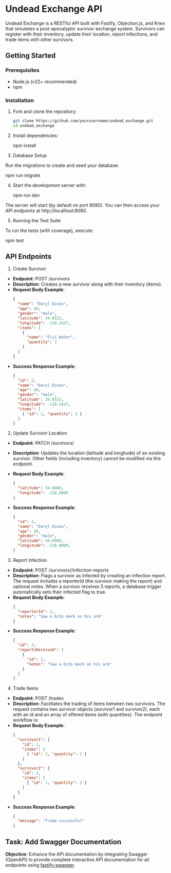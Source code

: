 # Undead Exchange API

Undead Exchange is a RESTful API built with Fastify, Objection.js, and Knex that simulates a post-apocalyptic survivor exchange system. Survivors can register with their inventory, update their location, report infections, and trade items with other survivors.

## Getting Started

### Prerequisites
- Node.js (v22+ recommended)
- npm

### Installation

1. Fork and clone the repository:
   ```bash
   git clone https://github.com/yourusername/undead_exchange.git
   cd undead_exchange

2. Install dependencies:

   npm install

3. Database Setup

Run the migrations to create and seed your database:

   npm run migrate

4. Start the development server with:

   npm run dev

The server will start (by default on port 8080). You can then access your API endpoints at http://localhost:8080.

5. Running the Test Suite

To run the tests (with coverage), execute:

   npm test

## API Endpoints

1. Create Survivor

- **Endpoint**: POST /survivors
- **Description**: Creates a new survivor along with their inventory (items).
- **Request Body Example**:
   ```json
   {
     "name": "Daryl Dixon",
     "age": 40,
     "gender": "male",
     "latitude": 34.0522,
     "longitude": -118.2437,
     "items": [
       {
         "name": "Fiji Water",
         "quantity": 3
       }
     ]
   }
   ```
- **Success Response Example**:
   ```json
   {
     "id": 2,
     "name": "Daryl Dixon",
     "age": 40,
     "gender": "male",
     "latitude": 34.0522,
     "longitude": -118.2437,
     "items": [
       { "id": 1, "quantity": 3 }
     ]
   }
   ```

2. Update Survivor Location

- **Endpoint**: PATCH /survivors/<id>
- **Description**: Updates the location (latitude and longitude) of an existing survivor. Other fields (including inventory) cannot be modified via this endpoint.
- **Request Body Example**:
   ```json
   {
     "latitude": 34.0000,
     "longitude": -118.0000
   }
   ```

- **Success Response Example**:
   ```json
   {
     "id": 2,
     "name": "Daryl Dixon",
     "age": 40,
     "gender": "male",
     "latitude": 34.0000,
     "longitude": -118.0000,
   }
   ```

3. Report Infection

- **Endpoint**: POST /survivors/<id>/infection-reports
- **Description**: Flags a survivor as infected by creating an infection report. The request includes a reporterId (the survivor making the report) and optional notes. When a survivor receives 5 reports, a database trigger automatically sets their infected flag to true.
- **Request Body Example**:
   ```json
   {
     "reporterId": 1,
     "notes": "Saw a bite mark on his arm"
   }
   ```
- **Success Response Example**:
  ```json
  {
    "id": 2,
    "reportsReceived": [
      {
        "id": 1,
        "notes": "Saw a bite mark on his arm"
      }
    ]
  }
  ```

4. Trade Items

- **Endpoint**: POST /trades
- **Description**: Facilitates the trading of items between two survivors. The request contains two survivor objects (survivor1 and survivor2), each with an id and an array of offered items (with quantities). The endpoint workflow is:
- **Request Body Example**:
   ```json
   {
     "survivor1": {
       "id": 1,
       "items": [
         { "id": 1, "quantity": 2 }
       ]
     },
     "survivor2": {
       "id": 2,
       "items": [
         { "id": 1, "quantity": 2 }
       ]
     }
   }
   ```
- **Success Response Example**:
  ```json
  {
    "message": "Trade successful"
  }
  ```

## Task: Add Swagger Documentation

**Objective**: Enhance the API documentation by integrating Swagger (OpenAPI) to provide complete interactive API documentation for all endpoints using [fastify-swagger](https://github.com/fastify/fastify-swagger).

